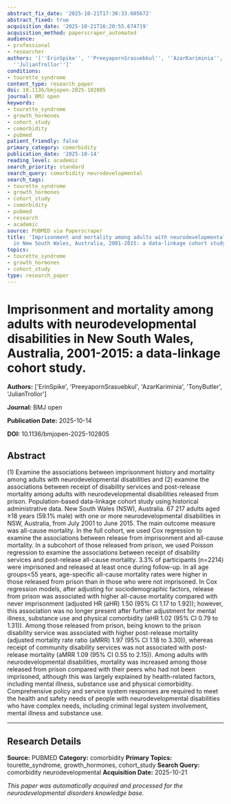 ```yaml
---
abstract_fix_date: '2025-10-21T17:30:33.605672'
abstract_fixed: true
acquisition_date: '2025-10-21T16:20:55.674719'
acquisition_method: paperscraper_automated
audience:
- professional
- researcher
authors: '[''ErinSpike'', ''PreeyapornSrasuebkul'', ''AzarKariminia'', ''TonyButler'',
  ''JulianTrollor'']'
conditions:
- tourette_syndrome
content_type: research_paper
doi: 10.1136/bmjopen-2025-102805
journal: BMJ open
keywords:
- tourette_syndrome
- growth_hormones
- cohort_study
- comorbidity
- pubmed
patient_friendly: false
primary_category: comorbidity
publication_date: '2025-10-14'
reading_level: academic
search_priority: standard
search_query: comorbidity neurodevelopmental
search_tags:
- tourette_syndrome
- growth_hormones
- cohort_study
- comorbidity
- pubmed
- research
- academic
source: PUBMED via Paperscraper
title: 'Imprisonment and mortality among adults with neurodevelopmental disabilities
  in New South Wales, Australia, 2001-2015: a data-linkage cohort study.'
topics:
- tourette_syndrome
- growth_hormones
- cohort_study
type: research_paper
---
```


# Imprisonment and mortality among adults with neurodevelopmental disabilities in New South Wales, Australia, 2001-2015: a data-linkage cohort study.

**Authors:** ['ErinSpike', 'PreeyapornSrasuebkul', 'AzarKariminia', 'TonyButler', 'JulianTrollor']

**Journal:** BMJ open

**Publication Date:** 2025-10-14

**DOI:** 10.1136/bmjopen-2025-102805

## Abstract

(1) Examine the associations between imprisonment history and mortality among adults with neurodevelopmental disabilities and (2) examine the associations between receipt of disability services and post-release mortality among adults with neurodevelopmental disabilities released from prison. Population-based data-linkage cohort study using historical administrative data. New South Wales (NSW), Australia. 67 217 adults aged ≥18 years (59.1% male) with one or more neurodevelopmental disabilities in NSW, Australia, from July 2001 to June 2015. The main outcome measure was all-cause mortality. In the full cohort, we used Cox regression to examine the associations between release from imprisonment and all-cause mortality. In a subcohort of those released from prison, we used Poisson regression to examine the associations between receipt of disability services and post-release all-cause mortality. 3.3% of participants (n=2214) were imprisoned and released at least once during follow-up. In all age groups<55 years, age-specific all-cause mortality rates were higher in those released from prison than in those who were not imprisoned. In Cox regression models, after adjusting for sociodemographic factors, release from prison was associated with higher all-cause mortality compared with never imprisonment (adjusted HR (aHR) 1.50 (95% CI 1.17 to 1.92)); however, this association was no longer present after further adjustment for mental illness, substance use and physical comorbidity (aHR 1.02 (95% CI 0.79 to 1.31)). Among those released from prison, being known to the prison disability service was associated with higher post-release mortality (adjusted mortality rate ratio (aMRR) 1.97 (95% CI 1.18 to 3.30)), whereas receipt of community disability services was not associated with post-release mortality (aMRR 1.09 (95% CI 0.55 to 2.15)). Among adults with neurodevelopmental disabilities, mortality was increased among those released from prison compared with their peers who had not been imprisoned, although this was largely explained by health-related factors, including mental illness, substance use and physical comorbidity. Comprehensive policy and service system responses are required to meet the health and safety needs of people with neurodevelopmental disabilities who have complex needs, including criminal legal system involvement, mental illness and substance use.

---

## Research Details

**Source:** PUBMED
**Category:** comorbidity
**Primary Topics:** tourette_syndrome, growth_hormones, cohort_study
**Search Query:** comorbidity neurodevelopmental
**Acquisition Date:** 2025-10-21

*This paper was automatically acquired and processed for the neurodevelopmental disorders knowledge base.*
